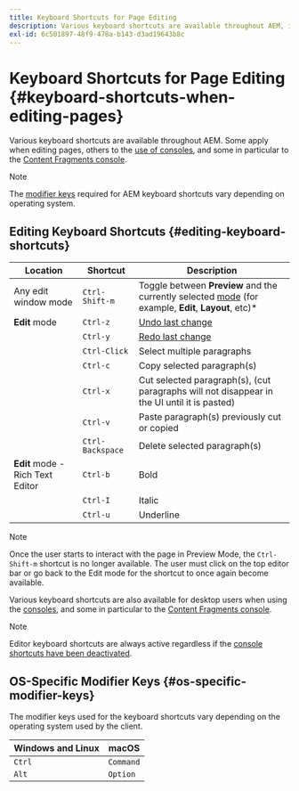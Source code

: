 ```yaml
---
title: Keyboard Shortcuts for Page Editing
description: Various keyboard shortcuts are available throughout AEM, including some for page editing
exl-id: 6c501897-48f9-478a-b143-d3ad19643b8c
---
```

# Keyboard Shortcuts for Page Editing {#keyboard-shortcuts-when-editing-pages}

Various keyboard shortcuts are available throughout AEM. Some apply when editing pages, others to the [use of consoles](/help/sites-cloud/authoring/getting-started/keyboard-shortcuts.md), and some in particular to the [Content Fragments console](/help/sites-cloud/administering/content-fragments/content-fragments-console-keyboard-shortcuts.md).

>[!NOTE]
>
>The [modifier keys](#os-specific-modifier-keys) required for AEM keyboard shortcuts vary depending on operating system.

## Editing Keyboard Shortcuts {#editing-keyboard-shortcuts}

|Location|Shortcut|Description|
|---|---|---|
|Any edit window mode|`Ctrl-Shift-m`|Toggle between **Preview** and the currently selected [mode](/help/sites-cloud/authoring/fundamentals/environment-tools.md#page-modes)</a> (for example, **Edit**, **Layout**, etc)*|
|**Edit** mode|`Ctrl-z`|[Undo last change](/help/sites-cloud/authoring/fundamentals/editing-content.md#undoing-and-redoing-page-edits)|
||`Ctrl-y`|[Redo last change](/help/sites-cloud/authoring/fundamentals/editing-content.md#undoing-and-redoing-page-edits)|
||`Ctrl-Click`|Select multiple paragraphs|
||`Ctrl-c`|Copy selected paragraph(s)|
||`Ctrl-x`|Cut selected paragraph(s), (cut paragraphs will not disappear in the UI until it is pasted)|
||`Ctrl-v`|Paste paragraph(s) previously cut or copied|
||`Ctrl-Backspace`|Delete selected paragraph(s)|
|**Edit** mode - Rich Text Editor|`Ctrl-b`|Bold|
||`Ctrl-I`|Italic|
||`Ctrl-u`|Underline|

>[!NOTE]
>
>Once the user starts to interact with the page in Preview Mode, the `Ctrl-Shift-m` shortcut is no longer available. The user must click on the top editor bar or go back to the Edit mode for the shortcut to once again become available.

Various keyboard shortcuts are also available for desktop users when using the [consoles](/help/sites-cloud/authoring/getting-started/keyboard-shortcuts.md), and some in particular to the [Content Fragments console](/help/sites-cloud/administering/content-fragments/content-fragments-console-keyboard-shortcuts.md).

>[!NOTE]
>
>Editor keyboard shortcuts are always active regardless if the [console shortcuts have been deactivated](/help/sites-cloud/authoring/getting-started/keyboard-shortcuts.md#deactivating-keyboard-shortcuts).

## OS-Specific Modifier Keys {#os-specific-modifier-keys}

The modifier keys used for the keyboard shortcuts vary depending on the operating system used by the client.

|Windows and Linux|macOS|
|---|---|
|`Ctrl`|`Command`|
|`Alt`|`Option`|
